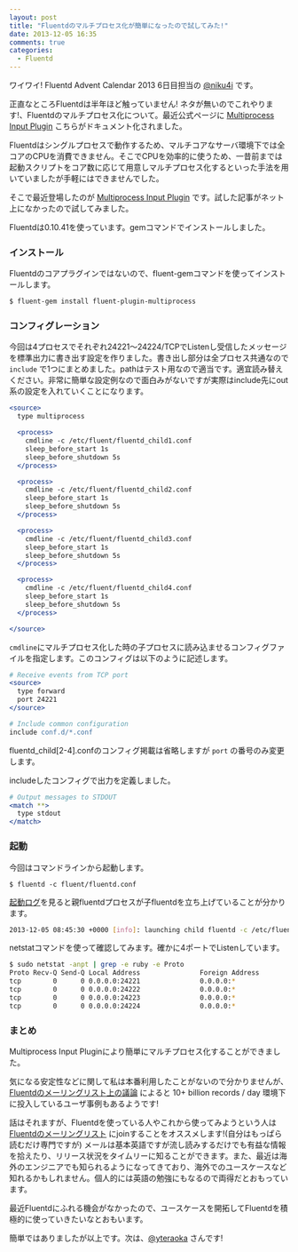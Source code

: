```yaml
---
layout: post
title: "Fluentdのマルチプロセス化が簡単になったので試してみた!"
date: 2013-12-05 16:35
comments: true
categories: 
  - Fluentd
---
```


ワイワイ! Fluentd Advent Calendar 2013 6日目担当の [@niku4i](http://twitter.com/niku4i) です。

<!--more-->
正直なところFluentdは半年ほど触っていません! ネタが無いのでこれやります!、Fluentdのマルチプロセス化について。最近公式ページに [Multiprocess Input Plugin](http://docs.fluentd.org/articles/in_multiprocess) こちらがドキュメント化されました。

Fluentdはシングルプロセスで動作するため、マルチコアなサーバ環境下では全コアのCPUを消費できません。そこでCPUを効率的に使うため、一昔前までは起動スクリプトをコア数に応じて用意しマルチプロセス化するといった手法を用いていましたが手軽にはできませんでした。

そこで最近登場したのが [Multiprocess Input Plugin](http://docs.fluentd.org/articles/in_multiprocess) です。試した記事がネット上になかったので試してみました。

Fluentdは0.10.41を使っています。gemコマンドでインストールしました。

### インストール
Fluentdのコアプラグインではないので、fluent-gemコマンドを使ってインストールします。

``` bash install plugin
$ fluent-gem install fluent-plugin-multiprocess
```


### コンフィグレーション

今回は4プロセスでそれぞれ24221〜24224/TCPでListenし受信したメッセージを標準出力に書き出す設定を作りました。書き出し部分は全プロセス共通なので `include` で1つにまとめました。pathはテスト用なので適当です。適宜読み替えください。非常に簡単な設定例なので面白みがないですが実際はinclude先にout系の設定を入れていくことになります。

``` apache /etc/fluent/fluentd.conf linenos:false
<source>
  type multiprocess

  <process>
    cmdline -c /etc/fluent/fluentd_child1.conf
    sleep_before_start 1s
    sleep_before_shutdown 5s
  </process>

  <process>
    cmdline -c /etc/fluent/fluentd_child2.conf
    sleep_before_start 1s
    sleep_before_shutdown 5s
  </process>

  <process>
    cmdline -c /etc/fluent/fluentd_child3.conf
    sleep_before_start 1s
    sleep_before_shutdown 5s
  </process>

  <process>
    cmdline -c /etc/fluent/fluentd_child4.conf
    sleep_before_start 1s
    sleep_before_shutdown 5s
  </process>

</source>
```

`cmdline`にマルチプロセス化した時の子プロセスに読み込ませるコンフィグファイルを指定します。このコンフィグは以下のように記述します。

``` apache /etc/fluent/fluentd_child1.conf linenos:false
# Receive events from TCP port
<source>
  type forward
  port 24221
</source>

# Include common configuration
include conf.d/*.conf
```

fluentd_child[2-4].confのコンフィグ掲載は省略しますが `port` の番号のみ変更します。

includeしたコンフィグで出力を定義しました。

``` apache /etc/fluent/conf.d/match_all.conf 
# Output messages to STDOUT
<match **>
  type stdout
</match>
```

### 起動

今回はコマンドラインから起動します。

`$ fluentd -c fluent/fluentd.conf`

[起動ログ](https://gist.github.com/niku4i/7802190)を見ると親fluentdプロセスが子fluentdを立ち上げていることが分かります。

``` bash 起動ログ抜粋 linenos:false
2013-12-05 08:45:30 +0000 [info]: launching child fluentd -c /etc/fluent/fluentd_child4.conf
```

netstatコマンドを使って確認してみます。確かに4ポートでListenしています。
``` sh linenos:false
$ sudo netstat -anpt | grep -e ruby -e Proto
Proto Recv-Q Send-Q Local Address               Foreign Address             State       PID/Program name   
tcp        0      0 0.0.0.0:24221               0.0.0.0:*                   LISTEN      25160/ruby          
tcp        0      0 0.0.0.0:24222               0.0.0.0:*                   LISTEN      25143/ruby          
tcp        0      0 0.0.0.0:24223               0.0.0.0:*                   LISTEN      25126/ruby          
tcp        0      0 0.0.0.0:24224               0.0.0.0:*                   LISTEN      25108/ruby 
```

### まとめ

Multiprocess Input Pluginにより簡単にマルチプロセス化することができました。

気になる安定性などに関して私は本番利用したことがないので分かりませんが、[Fluentdのメーリングリスト上の議論](https://groups.google.com/forum/#!topic/fluentd/syXPqRAE-4w) によると 10+ billion records / day 環境下に投入しているユーザ事例もあるようです!

話はそれますが、Fluentdを使っている人やこれから使ってみようという人は [Fluentdのメーリングリスト](http://docs.fluentd.org/ja/articles/mailing-list) にjoinすることをオススメします!(自分はもっぱら読むだけ専門ですが) メールは基本英語ですが流し読みするだけでも有益な情報を拾えたり、リリース状況をタイムリーに知ることができます。また、最近は海外のエンジニアでも知られるようになってきており、海外でのユースケースなど知れるかもしれません。個人的には英語の勉強にもなるので両得だとおもっています。

最近Fluentdにふれる機会がなかったので、ユースケースを開拓してFluentdを積極的に使っていきたいなとおもいます。

簡単ではありましたが以上です。次は、[@yteraoka](https://twitter.com/yteraoka) さんです!
